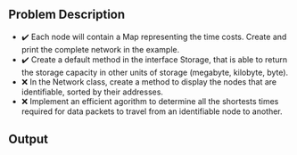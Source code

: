 ## Problem Description

  - :heavy_check_mark: Each node will contain a Map representing the time costs. Create and print the complete network in the example.
  - :heavy_check_mark: Create a default method in the interface Storage, that is able to return the storage capacity in other units of storage (megabyte, kilobyte, byte).
  - :x: In the Network class, create a method to display the nodes that are identifiable, sorted by their addresses.
  - :x: Implement an efficient agorithm to determine all the shortests times required for data packets to travel from an identifiable node to another.

## Output

